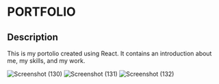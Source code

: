 # PORTFOLIO

## Description

This is my portolio created using React. It contains an introduction about me, my skills, and my work.

![Screenshot (130)](https://user-images.githubusercontent.com/107386198/187359374-e2e19e01-655e-4b76-8387-674ca83ecf61.png)
![Screenshot (131)](https://user-images.githubusercontent.com/107386198/187359380-c8dd71a1-bfc0-4499-b110-6b17b37174ee.png)
![Screenshot (132)](https://user-images.githubusercontent.com/107386198/187359383-fd5434cb-45b8-40a4-a1c6-6c05a1525c9a.png)
